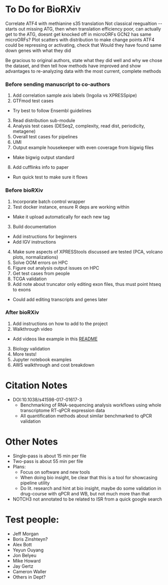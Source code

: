 # To Do for BioRXiv
<!--- Finished
Bio insight section
Export single summary images
  - Fix so it doesn't keep subplots as it goes
-->

Correlate ATF4 with methianine s35 translation
Not classical reegualtion -- starts out missing ATG, then when translation efficiency poor, can actually get to the ATG, doesnt get knocked off in microORFs
GCN2 has same microORFs?
Plot scatters with distribution to make change points
ATF4 could be repressing or activating, check that
Would they have found same down genes with what they did

Be gracious to original authors, state what they did well and why we chose the dataset, and then tell how methods have improved and show advantages to re-analyzing data with the most current, complete methods

### Before sending manuscript to co-authors
1. Add correlation sample axis labels (Ingolia vs XPRESSpipe)
2. GTFmod test cases
  - Try best to follow Ensembl guidelines
3. Read distribution sub-module
4. Analysis test cases (DESeq2, complexity, read dist, periodicity, metagene)
5. Overall test cases for pipelines
6. UMI
7. Output example housekeeper with even coverage from bigwig files
  - Make bigwig output standard
8. Add cufflinks info to paper
  - Run quick test to make sure it flows

### Before bioRXiv
1. Incorporate batch control wrapper
2. Test docker instance, ensure R deps are working within
  - Make it upload automatically for each new tag
3. Build documentation
  - Add instructions for beginners
  - Add IGV instructions
4. Make sure aspects of XPRESStools discussed are tested (PCA, volcano plots, normalizations)
5. Solve OOM errors on HPC
6. Figure out analysis output issues on HPC
7. Get test cases from people
8. TCGA validation
9. Add note about truncator only editing exon files, thus must point htseq to exons
  - Could add editing transcripts and genes later

### After bioRXiv
1. Add instructions on how to add to the project
2. Walkthrough video
  - Add videos like example in this [README](https://github.com/manubot/manubot)
3. Biology validation
4. More tests!
5. Jupyter notebook examples
6. AWS walkthrough and cost breakdown




# Citation Notes
- DOI:10.1038/s41598-017-01617-3
  - Benchmarking of RNA-sequencing analysis workflows using whole transcriptome RT-qPCR expression data
  - All quantification methods about similar benchmarked to qPCR validation

# Other Notes
- Single-pass is about 15 min per file
- Two-pass is about 55 min per file
- Plans:
  - Focus on software and new tools
  - When doing bio insight, be clear that this is a tool for showcasing pipeline utility
  - Do lit. research and hint at bio insight, maybe do some validation in drug-course with qPCR and WB, but not much more than that
- NOTCH3 not annotated to be related to ISR from a quick google search


# Test people:
- Jeff Morgan
- Boris Zinshteyn?
- Alex Bott
- Yeyun Ouyang
- Jon Belyeu
- Mike Howard
- Jay Gertz
- Cameron Waller
- Others in Dept?
